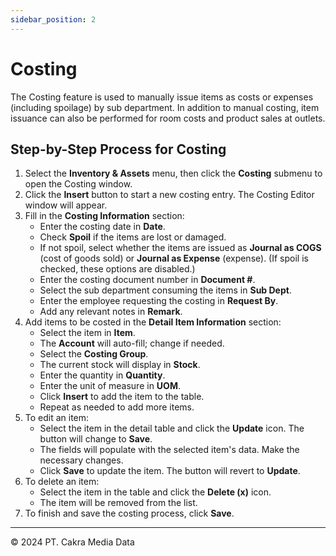 ```yaml
---
sidebar_position: 2
---
```


# Costing

The Costing feature is used to manually issue items as costs or expenses (including spoilage) by sub department. In addition to manual costing, item issuance can also be performed for room costs and product sales at outlets.

## Step-by-Step Process for Costing

1. Select the **Inventory & Assets** menu, then click the **Costing** submenu to open the Costing window.
2. Click the **Insert** button to start a new costing entry. The Costing Editor window will appear.
3. Fill in the **Costing Information** section:
   - Enter the costing date in **Date**.
   - Check **Spoil** if the items are lost or damaged.
   - If not spoil, select whether the items are issued as **Journal as COGS** (cost of goods sold) or **Journal as Expense** (expense). (If spoil is checked, these options are disabled.)
   - Enter the costing document number in **Document #**.
   - Select the sub department consuming the items in **Sub Dept**.
   - Enter the employee requesting the costing in **Request By**.
   - Add any relevant notes in **Remark**.
4. Add items to be costed in the **Detail Item Information** section:
   - Select the item in **Item**.
   - The **Account** will auto-fill; change if needed.
   - Select the **Costing Group**.
   - The current stock will display in **Stock**.
   - Enter the quantity in **Quantity**.
   - Enter the unit of measure in **UOM**.
   - Click **Insert** to add the item to the table.
   - Repeat as needed to add more items.
5. To edit an item:
   - Select the item in the detail table and click the **Update** icon. The button will change to **Save**.
   - The fields will populate with the selected item's data. Make the necessary changes.
   - Click **Save** to update the item. The button will revert to **Update**.
6. To delete an item:
   - Select the item in the table and click the **Delete (x)** icon.
   - The item will be removed from the list.
7. To finish and save the costing process, click **Save**.

---

© 2024 PT. Cakra Media Data
